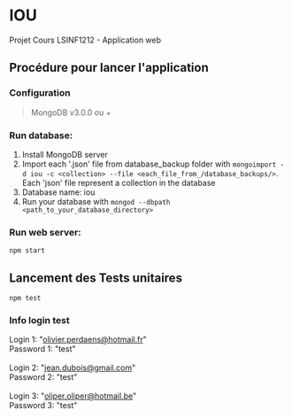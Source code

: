 # IOU
Projet Cours LSINF1212 - Application web

## Procédure pour lancer l'application

### Configuration
> MongoDB v3.0.0 ou + 


### Run database:
1) Install MongoDB server
2) Import each '.json' file from database_backup folder with ``mongoimport -d iou -c <collection> --file <each_file_from_/database_backups/>``. Each 'json' file represent a collection in the database
3) Database name: iou
4) Run your database with
```mongod --dbpath <path_to_your_database_directory>```


### Run web server:
```npm start```

## Lancement des Tests unitaires
``npm test``


### Info login test
Login 1: "olivier.perdaens@hotmail.fr" \
Password 1: "test" \
\
Login 2: "jean.dubois@gmail.com" \
Password 2: "test" \
\
Login 3: "oliper.oliper@hotmail.be" \
Password 3: "test"  

